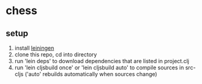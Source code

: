 chess
=====

setup
------------

1. install [leiningen](https://github.com/technomancy/leiningen)
2. clone this repo, cd into directory
3. run 'lein deps' to download dependencies that are listed in project.clj
4. run 'lein cljsbuild once' or 'lein cljsbuild auto' to compile sources in src-cljs ('auto' rebuilds automatically when sources change)